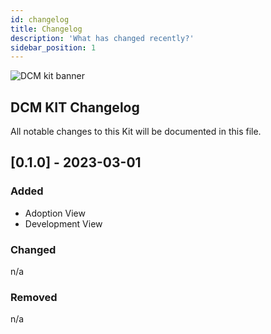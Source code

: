 ```yaml
---
id: changelog
title: Changelog
description: 'What has changed recently?'
sidebar_position: 1
---
```


![DCM kit banner](@site/static/img/DCMKitLogoIcon-min.png)

## DCM KIT Changelog

All notable changes to this Kit will be documented in this file.

## [0.1.0] - 2023-03-01

### Added

- Adoption View
- Development View

### Changed

n/a

### Removed

n/a
